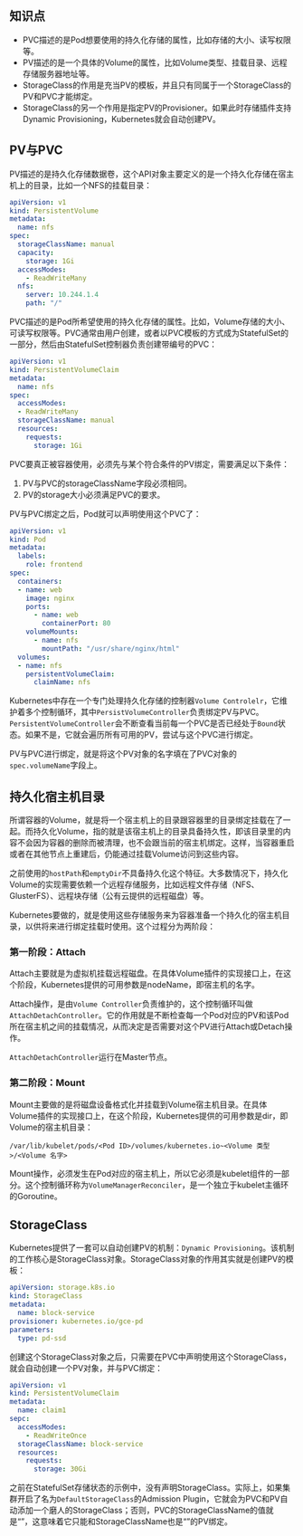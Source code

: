## **知识点**
- PVC描述的是Pod想要使用的持久化存储的属性，比如存储的大小、读写权限等。
- PV描述的是一个具体的Volume的属性，比如Volume类型、挂载目录、远程存储服务器地址等。
- StorageClass的作用是充当PV的模板，并且只有同属于一个StorageClass的PV和PVC才能绑定。
- StorageClass的另一个作用是指定PV的Provisioner。如果此时存储插件支持Dynamic Provisioning，Kubernetes就会自动创建PV。

## **PV与PVC**
PV描述的是持久化存储数据卷，这个API对象主要定义的是一个持久化存储在宿主机上的目录，比如一个NFS的挂载目录：
```yaml
apiVersion: v1
kind: PersistentVolume
metadata:
  name: nfs
spec:
  storageClassName: manual
  capacity:
    storage: 1Gi
  accessModes:
    - ReadWriteMany
  nfs:
    server: 10.244.1.4
    path: "/"
```
PVC描述的是Pod所希望使用的持久化存储的属性。比如，Volume存储的大小、可读写权限等。PVC通常由用户创建，或者以PVC模板的方式成为StatefulSet的一部分，然后由StatefulSet控制器负责创建带编号的PVC：
```yaml
apiVersion: v1
kind: PersistentVolumeClaim
metadata:
  name: nfs
spec:
  accessModes:
  - ReadWriteMany
  storageClassName: manual
  resources:
    requests:
      storage: 1Gi
```
PVC要真正被容器使用，必须先与某个符合条件的PV绑定，需要满足以下条件：
1. PV与PVC的storageClassName字段必须相同。
2. PV的storage大小必须满足PVC的要求。

PV与PVC绑定之后，Pod就可以声明使用这个PVC了：
```yaml
apiVersion: v1
kind: Pod
metadata:
  labels:
    role: frontend
spec:
  containers:
  - name: web
    image: nginx
    ports:
      - name: web
        containerPort: 80
    volumeMounts:
      - name: nfs
        mountPath: "/usr/share/nginx/html"
  volumes:
  - name: nfs
    persistentVolumeClaim:
      claimName: nfs
```
Kubernetes中存在一个专门处理持久化存储的控制器`Volume Controlelr`，它维护着多个控制循环，其中`PersistVolumeController`负责绑定PV与PVC。`PersistentVolumeController`会不断查看当前每一个PVC是否已经处于`Bound`状态。如果不是，它就会遍历所有可用的PV，尝试与这个PVC进行绑定。

PV与PVC进行绑定，就是将这个PV对象的名字填在了PVC对象的`spec.volumeName`字段上。

## **持久化宿主机目录**

所谓容器的Volume，就是将一个宿主机上的目录跟容器里的目录绑定挂载在了一起。而持久化Volume，指的就是该宿主机上的目录具备持久性，即该目录里的内容不会因为容器的删除而被清理，也不会跟当前的宿主机绑定。这样，当容器重启或者在其他节点上重建后，仍能通过挂载Volume访问到这些内容。

之前使用的`hostPath`和`emptyDir`不具备持久化这个特征。大多数情况下，持久化Volume的实现需要依赖一个远程存储服务，比如远程文件存储（NFS、GlusterFS）、远程块存储（公有云提供的远程磁盘）等。

Kubernetes要做的，就是使用这些存储服务来为容器准备一个持久化的宿主机目录，以供将来进行绑定挂载时使用。这个过程分为两阶段：

### **第一阶段：Attach**

Attach主要就是为虚拟机挂载远程磁盘。在具体Volume插件的实现接口上，在这个阶段，Kubernetes提供的可用参数是nodeName，即宿主机的名字。

Attach操作，是由`Volume Controller`负责维护的，这个控制循环叫做`AttachDetachController`。它的作用就是不断检查每一个Pod对应的PV和该Pod所在宿主机之间的挂载情况，从而决定是否需要对这个PV进行Attach或Detach操作。

`AttachDetachController`运行在Master节点。

### **第二阶段：Mount**

Mount主要做的是将磁盘设备格式化并挂载到Volume宿主机目录。在具体Volume插件的实现接口上，在这个阶段，Kubernetes提供的可用参数是dir，即Volume的宿主机目录：
```
/var/lib/kubelet/pods/<Pod ID>/volumes/kubernetes.io~<Volume 类型>/<Volume 名字>
```

Mount操作，必须发生在Pod对应的宿主机上，所以它必须是kubelet组件的一部分。这个控制循环称为`VolumeManagerReconciler`，是一个独立于kubelet主循环的Goroutine。


## **StorageClass**
Kubernetes提供了一套可以自动创建PV的机制：`Dynamic Provisioning`。该机制的工作核心是StorageClass对象。StorageClass对象的作用其实就是创建PV的模板：
```yaml
apiVersion: storage.k8s.io
kind: StorageClass
metadata:
  name: block-service
provisioner: kubernetes.io/gce-pd
parameters:
  type: pd-ssd
```
创建这个StorageClass对象之后，只需要在PVC中声明使用这个StorageClass，就会自动创建一个PV对象，并与PVC绑定：
```yaml
apiVersion: v1
kind: PersistentVolumeClaim
metadata:
  name: claim1
sepc:
  accessModes:
    - ReadWriteOnce
  storageClassName: block-service
  resources:
    requests:
      storage: 30Gi
```

之前在StatefulSet存储状态的示例中，没有声明StorageClass。实际上，如果集群开启了名为`DefaultStorageClass`的Admission Plugin，它就会为PVC和PV自动添加一个磨人的StorageClass；否则，PVC的StorageClassName的值就是“”，这意味着它只能和StorageClassName也是“”的PV绑定。

